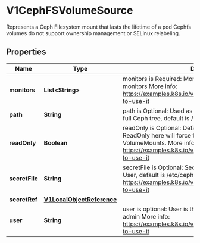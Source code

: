 

# V1CephFSVolumeSource

Represents a Ceph Filesystem mount that lasts the lifetime of a pod Cephfs volumes do not support ownership management or SELinux relabeling.
## Properties

Name | Type | Description | Notes
------------ | ------------- | ------------- | -------------
**monitors** | **List&lt;String&gt;** | monitors is Required: Monitors is a collection of Ceph monitors More info: https://examples.k8s.io/volumes/cephfs/README.md#how-to-use-it | 
**path** | **String** | path is Optional: Used as the mounted root, rather than the full Ceph tree, default is / |  [optional]
**readOnly** | **Boolean** | readOnly is Optional: Defaults to false (read/write). ReadOnly here will force the ReadOnly setting in VolumeMounts. More info: https://examples.k8s.io/volumes/cephfs/README.md#how-to-use-it |  [optional]
**secretFile** | **String** | secretFile is Optional: SecretFile is the path to key ring for User, default is /etc/ceph/user.secret More info: https://examples.k8s.io/volumes/cephfs/README.md#how-to-use-it |  [optional]
**secretRef** | [**V1LocalObjectReference**](V1LocalObjectReference.md) |  |  [optional]
**user** | **String** | user is optional: User is the rados user name, default is admin More info: https://examples.k8s.io/volumes/cephfs/README.md#how-to-use-it |  [optional]



